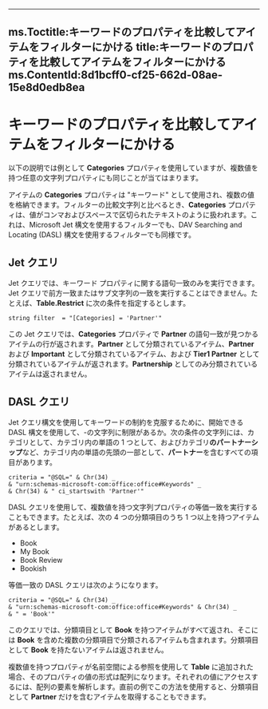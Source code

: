 

---
ms.Toctitle:キーワードのプロパティを比較してアイテムをフィルターにかける
title:キーワードのプロパティを比較してアイテムをフィルターにかける
ms.ContentId:8d1bcff0-cf25-662d-08ae-15e8d0edb8ea
---
# キーワードのプロパティを比較してアイテムをフィルターにかける




以下の説明では例として **Categories** プロパティを使用していますが、複数値を持つ任意の文字列プロパティにも同じことが当てはまります。



アイテムの **Categories** プロパティは "キーワード" として使用され、複数の値を格納できます。フィルターの比較文字列と比べるとき、**Categories** プロパティは、値がコンマおよびスペースで区切られたテキストのように扱われます。これは、Microsoft Jet 構文を使用するフィルターでも、DAV Searching and Locating (DASL) 構文を使用するフィルターでも同様です。

## Jet クエリ
Jet クエリでは、キーワード プロパティに関する語句一致のみを実行できます。Jet クエリで前方一致またはサブ文字列の一致を実行することはできません。たとえば、**Table.Restrict** に次の条件を指定するとします。



```sourcecode
string filter  = "[Categories] = 'Partner'"
```




この Jet クエリでは、**Categories** プロパティで **Partner** の語句一致が見つかるアイテムの行が返されます。**Partner** として分類されているアイテム、**Partner** および **Important** として分類されているアイテム、および **Tier1 Partner** として分類されているアイテムが返されます。**Partnership** としてのみ分類されているアイテムは返されません。




## DASL クエリ
Jet クエリ構文を使用してキーワードの制約を克服するために、開始できる DASL 構文を使用して、-の文字列に制限があるか。次の条件の文字列には、カテゴリとして、カテゴリ内の単語の 1 つとして、およびカテゴリ**のパートナーシップ**など、カテゴリ内の単語の先頭の一部として、**パートナー**を含むすべての項目があります。

```sourcecode
criteria = "@SQL=" & Chr(34) _ 
& "urn:schemas-microsoft-com:office:office#Keywords" _ 
& Chr(34) & " ci_startswith 'Partner'"
```




DASL クエリを使用して、複数値を持つ文字列プロパティの等価一致を実行することもできます。たとえば、次の 4 つの分類項目のうち 1 つ以上を持つアイテムがあるとします。

- Book
- My Book
- Book Review
- Bookish




等価一致の DASL クエリは次のようになります。


```sourcecode
criteria = "@SQL=" & Chr(34) _ 
& "urn:schemas-microsoft-com:office:office#Keywords" & Chr(34) _ 
& " = 'Book'"
```






このクエリでは、分類項目として **Book** を持つアイテムがすべて返され、そこには **Book** を含めた複数の分類項目で分類されるアイテムも含まれます。分類項目として **Book** を持たないアイテムは返されません。



複数値を持つプロパティが名前空間による参照を使用して **Table** に追加された場合、そのプロパティの値の形式は配列になります。それぞれの値にアクセスするには、配列の要素を解析します。直前の例でこの方法を使用すると、分類項目として **Partner** だけを含むアイテムを取得することもできます。




